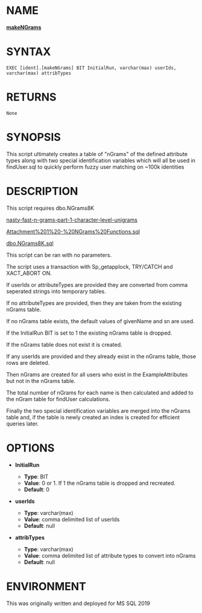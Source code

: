 # NAME
[**makeNGrams**](https://github.com/TechlyAccurate/nGramsFindUser/blob/main/makeNGrams.sql)

# SYNTAX
```
EXEC [ident].[makeNGrams] BIT InitialRun, varchar(max) userIds, varchar(max) attribTypes
```

# RETURNS
```
None
```

# SYNOPSIS
This script ultimately creates a table of "nGrams" of the defined attribute types along with two special identification variables which will all be used in findUser.sql to quickly perform fuzzy user matching on ~100k identities

# DESCRIPTION
This script requires dbo.NGrams8K

[nasty-fast-n-grams-part-1-character-level-unigrams](https://www.sqlservercentral.com/articles/nasty-fast-n-grams-part-1-character-level-unigrams)

[Attachment%201%20-%20NGrams%20Functions.sql](https://www.sqlservercentral.com/wp-content/uploads/2019/05/Attachment%201%20-%20NGrams%20Functions.sql)

[dbo.NGrams8K.sql](https://github.com/AlanBurstein/SQL-Library/blob/master/dbo.NGrams8K.sql)

This script can be ran with no parameters.

The script uses a transaction with Sp_getapplock, TRY/CATCH and XACT_ABORT ON.

If userIds or attributeTypes are provided they are converted from comma seperated strings into temporary tables.

If no attributeTypes are provided, then they are taken from the existing nGrams table.

If no nGrams table exists, the default values of givenName and sn are used.

If the InitialRun BIT is set to 1 the existing nGrams table is dropped.

If the nGrams table does not exist it is created.

If any userIds are provided and they already exist in the nGrams table, those rows are deleted.

Then nGrams are created for all users who exist in the ExampleAttributes but not in the nGrams table.

The total number of nGrams for each name is then calculated and added to the nGram table for findUser calculations.

Finally the two special identification variables are merged into the nGrams table and, if the table is newly created an index is created for efficient queries later.

# OPTIONS
- **InitialRun**
  - **Type**: BIT
  - **Value**: 0 or 1. If 1 the nGrams table is dropped and recreated.
  - **Default**: 0
    
- **userIds**
  - **Type**: varchar(max)
  - **Value**: comma delimited list of userIds
  - **Default**: null

- **attribTypes**
  - **Type**: varchar(max)
  - **Value**: comma delimited list of attribute types to convert into nGrams
  - **Default**: null

# ENVIRONMENT
This was originally written and deployed for MS SQL 2019
